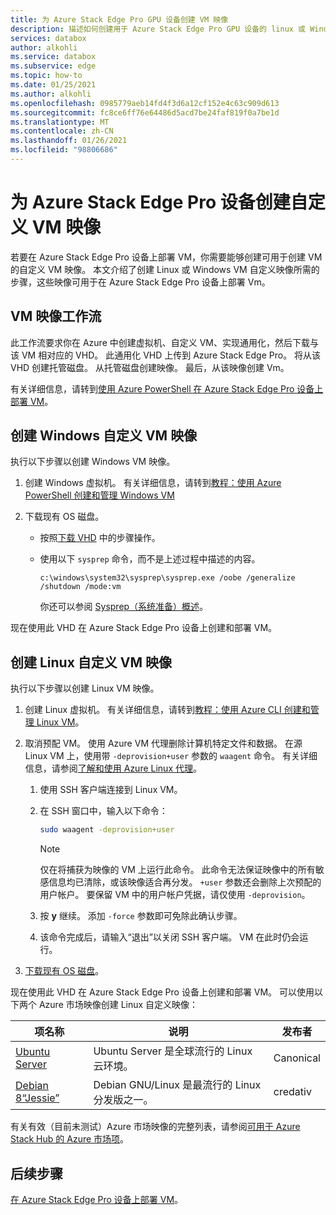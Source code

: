 ```yaml
---
title: 为 Azure Stack Edge Pro GPU 设备创建 VM 映像
description: 描述如何创建用于 Azure Stack Edge Pro GPU 设备的 linux 或 Windows VM 映像。
services: databox
author: alkohli
ms.service: databox
ms.subservice: edge
ms.topic: how-to
ms.date: 01/25/2021
ms.author: alkohli
ms.openlocfilehash: 0985779aeb14fd4f3d6a12cf152e4c63c909d613
ms.sourcegitcommit: fc8ce6ff76e64486d5acd7be24faf819f0a7be1d
ms.translationtype: MT
ms.contentlocale: zh-CN
ms.lasthandoff: 01/26/2021
ms.locfileid: "98806686"
---
```

# <a name="create-custom-vm-images-for-your-azure-stack-edge-pro-device"></a>为 Azure Stack Edge Pro 设备创建自定义 VM 映像

<!--[!INCLUDE [applies-to-skus](../../includes/azure-stack-edge-applies-to-all-sku.md)]-->

若要在 Azure Stack Edge Pro 设备上部署 VM，你需要能够创建可用于创建 VM 的自定义 VM 映像。 本文介绍了创建 Linux 或 Windows VM 自定义映像所需的步骤，这些映像可用于在 Azure Stack Edge Pro 设备上部署 Vm。

## <a name="vm-image-workflow"></a>VM 映像工作流

此工作流要求你在 Azure 中创建虚拟机、自定义 VM、实现通用化，然后下载与该 VM 相对应的 VHD。 此通用化 VHD 上传到 Azure Stack Edge Pro。 将从该 VHD 创建托管磁盘。 从托管磁盘创建映像。 最后，从该映像创建 Vm。

有关详细信息，请转到[使用 Azure PowerShell 在 Azure Stack Edge Pro 设备上部署 VM](azure-stack-edge-gpu-deploy-virtual-machine-powershell.md)。


## <a name="create-a-windows-custom-vm-image"></a>创建 Windows 自定义 VM 映像

执行以下步骤以创建 Windows VM 映像。

1. 创建 Windows 虚拟机。 有关详细信息，请转到[教程：使用 Azure PowerShell 创建和管理 Windows VM](../virtual-machines/windows/tutorial-manage-vm.md)

2. 下载现有 OS 磁盘。

    - 按照[下载 VHD](../virtual-machines/windows/download-vhd.md) 中的步骤操作。

    - 使用以下 `sysprep` 命令，而不是上述过程中描述的内容。
    
        `c:\windows\system32\sysprep\sysprep.exe /oobe /generalize /shutdown /mode:vm`
   
       你还可以参阅 [Sysprep（系统准备）概述](/windows-hardware/manufacture/desktop/sysprep--system-preparation--overview)。

现在使用此 VHD 在 Azure Stack Edge Pro 设备上创建和部署 VM。

## <a name="create-a-linux-custom-vm-image"></a>创建 Linux 自定义 VM 映像

执行以下步骤以创建 Linux VM 映像。

1. 创建 Linux 虚拟机。 有关详细信息，请转到[教程：使用 Azure CLI 创建和管理 Linux VM](../virtual-machines/linux/tutorial-manage-vm.md)。

1. 取消预配 VM。 使用 Azure VM 代理删除计算机特定文件和数据。 在源 Linux VM 上，使用带 `-deprovision+user` 参数的 `waagent` 命令。 有关详细信息，请参阅[了解和使用 Azure Linux 代理](../virtual-machines/extensions/agent-linux.md)。

    1. 使用 SSH 客户端连接到 Linux VM。
    2. 在 SSH 窗口中，输入以下命令：
       
        ```bash
        sudo waagent -deprovision+user
        ```
       > [!NOTE]
       > 仅在将捕获为映像的 VM 上运行此命令。 此命令无法保证映像中的所有敏感信息均已清除，或该映像适合再分发。 `+user` 参数还会删除上次预配的用户帐户。 要保留 VM 中的用户帐户凭据，请仅使用 `-deprovision`。
     
    3. 按 **y** 继续。 添加 `-force` 参数即可免除此确认步骤。
    4. 该命令完成后，请输入“退出”以关闭 SSH 客户端。  VM 在此时仍会运行。


1. [下载现有 OS 磁盘](../virtual-machines/linux/download-vhd.md)。

现在使用此 VHD 在 Azure Stack Edge Pro 设备上创建和部署 VM。 可以使用以下两个 Azure 市场映像创建 Linux 自定义映像：

|项名称  |说明  |发布者  |
|---------|---------|---------|
|[Ubuntu Server](https://azuremarketplace.microsoft.com/marketplace/apps/canonical.ubuntuserver) |Ubuntu Server 是全球流行的 Linux 云环境。|Canonical|
|[Debian 8“Jessie”](https://azuremarketplace.microsoft.com/marketplace/apps/credativ.debian) |Debian GNU/Linux 是最流行的 Linux 分发版之一。     |credativ|

有关有效（目前未测试）Azure 市场映像的完整列表，请参阅[可用于 Azure Stack Hub 的 Azure 市场项](/azure-stack/operator/azure-stack-marketplace-azure-items?view=azs-1910&preserve-view=true)。


## <a name="next-steps"></a>后续步骤

[在 Azure Stack Edge Pro 设备上部署 VM](azure-stack-edge-gpu-deploy-virtual-machine-powershell.md)。